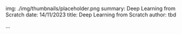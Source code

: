 img: ./img/thumbnails/placeholder.png
summary: Deep Learning from Scratch
date: 14/11/2023
title: Deep Learning from Scratch
author: tbd

...